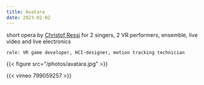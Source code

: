 ```yaml
---
title: Avatara
date: 2023-02-02
---
```

short opera by [Christof Ressi](http://christofressi.com/) for 2 singers, 2 VR performers, ensemble, live video and live electronics

`role: VR game developer, HCI-designer, motion tracking technician`

{{< figure src="/photos/avatara.jpg" >}}

{{< vimeo  799059257 >}}